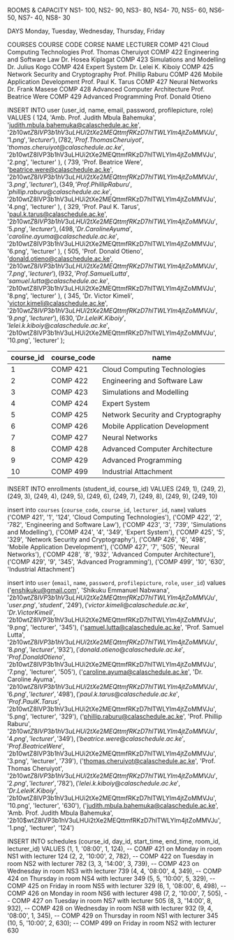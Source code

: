 ROOMS & CAPACITY
NS1- 100, NS2- 90, NS3- 80, NS4- 70, NS5- 60, NS6- 50, NS7- 40, NS8- 30

DAYS
Monday, Tuesday, Wednesday, Thursday, Friday


COURSES
COURSE CODE   CORSE NAME                             LECTURER
COMP 421	Cloud Computing Technologies            Prof. Thomas Cheruiyot
COMP 422	Engineering and Software Law            Dr. Hosea Kiplagat
COMP 423	Simulations and Modelling               Dr. Julius Kogo
COMP 424	Expert System                           Dr. Lelei K. Kiboiy
COMP 425	Network Security and Cryptography       Prof. Phillip Raburu
COMP 426	Mobile Application Development          Prof. Paul K. Tarus
COMP 427	Neural Networks	                        Dr. Frank Masese
COMP 428	Advanced Computer Architecture	        Prof. Beatrice Were
COMP 429	Advanced Programming	                Prof. Donald Otieno


INSERT INTO user (user_id, name, email, password, profilepicture, role) VALUES
(
    124,
    'Amb. Prof. Judith Mbula Bahemuka',
    'judith.mbula.bahemuka@calaschedule.ac.ke',
    '$2b$10$wtZ8IVP3b1hV3uLHUi2tXe2MEQttmfRKzD7hlTWLYlm4jtZoMMVJu',
    '1.png',
    'lecturer'
),
(
    782,
    'Prof. Thomas Cheruiyot',
    'thomas.cheruiyot@calaschedule.ac.ke',
    '$2b$10$wtZ8IVP3b1hV3uLHUi2tXe2MEQttmfRKzD7hlTWLYlm4jtZoMMVJu',
    '2.png',
    'lecturer'
),
(
    739,
    'Prof. Beatrice Were',
    'beatrice.were@calaschedule.ac.ke',
    '$2b$10$wtZ8IVP3b1hV3uLHUi2tXe2MEQttmfRKzD7hlTWLYlm4jtZoMMVJu',
    '3.png',
    'lecturer'
),
(
    349,
    'Prof. Phillip Raburu',
    'phillip.raburu@calaschedule.ac.ke',
    '$2b$10$wtZ8IVP3b1hV3uLHUi2tXe2MEQttmfRKzD7hlTWLYlm4jtZoMMVJu',
    '4.png',
    'lecturer'
),
(
    329,
    'Prof. Paul K. Tarus',
    'paul.k.tarus@calaschedule.ac.ke',
    '$2b$10$wtZ8IVP3b1hV3uLHUi2tXe2MEQttmfRKzD7hlTWLYlm4jtZoMMVJu',
    '5.png',
    'lecturer'
),
(
    498,
    'Dr. Caroline Ayuma',
    'caroline.ayuma@calaschedule.ac.ke',
    '$2b$10$wtZ8IVP3b1hV3uLHUi2tXe2MEQttmfRKzD7hlTWLYlm4jtZoMMVJu',
    '6.png',
    'lecturer'
),
(
    505,
    'Prof. Donald Otieno',
    'donald.otieno@calaschedule.ac.ke',
    '$2b$10$wtZ8IVP3b1hV3uLHUi2tXe2MEQttmfRKzD7hlTWLYlm4jtZoMMVJu',
    '7.png',
    'lecturer'
),
(
    932,
    'Prof. Samuel Lutta',
    'samuel.lutta@calaschedule.ac.ke',
    '$2b$10$wtZ8IVP3b1hV3uLHUi2tXe2MEQttmfRKzD7hlTWLYlm4jtZoMMVJu',
    '8.png',
    'lecturer'
),
(
    345,
    'Dr. Victor Kimeli',
    'victor.kimeli@calaschedule.ac.ke',
    '$2b$10$wtZ8IVP3b1hV3uLHUi2tXe2MEQttmfRKzD7hlTWLYlm4jtZoMMVJu',
    '9.png',
    'lecturer'
),
(
    630,
    'Dr. Lelei K. Kiboiy',
    'lelei.k.kiboiy@calaschedule.ac.ke',
    '$2b$10$wtZ8IVP3b1hV3uLHUi2tXe2MEQttmfRKzD7hlTWLYlm4jtZoMMVJu',
    '10.png',
    'lecturer'
);

| course_id | course_code | name                              |
| --------- | ----------- | --------------------------------- |
| 1         | COMP 421    | Cloud Computing Technologies      |
| 2         | COMP 422    | Engineering and Software Law      |
| 3         | COMP 423    | Simulations and Modelling         |
| 4         | COMP 424    | Expert System                     |
| 5         | COMP 425    | Network Security and Cryptography |
| 6         | COMP 426    | Mobile Application Development    |
| 7         | COMP 427    | Neural Networks                   |
| 8         | COMP 428    | Advanced Computer Architecture    |
| 9         | COMP 429    | Advanced Programming              |
| 10        | COMP 499    | Industrial Attachment             |

INSERT INTO enrollments (student_id, course_id) VALUES
(249, 1),
(249, 2),
(249, 3),
(249, 4),
(249, 5),
(249, 6),
(249, 7),
(249, 8),
(249, 9),
(249, 10)


insert into `courses` (`course_code`, `course_id`, `lecturer_id`, `name`) values ('COMP 421', '1', '124', 'Cloud Computing Technologies'), ('COMP 422', '2', '782', 'Engineering and Software Law'), ('COMP 423', '3', '739', 'Simulations and Modelling'), ('COMP 424', '4', '349', 'Expert System'), ('COMP 425', '5', '329', 'Network Security and Cryptography'), ('COMP 426', '6', '498', 'Mobile Application Development'), ('COMP 427', '7', '505', 'Neural Networks'), ('COMP 428', '8', '932', 'Advanced Computer Architecture'), ('COMP 429', '9', '345', 'Advanced Programming'), ('COMP 499', '10', '630', 'Industrial Attachment')

insert into `user` (`email`, `name`, `password`, `profilepicture`, `role`, `user_id`) values ('enshikuku@gmail.com', 'Shikuku Emmanuel Nabwana', '$2b$10$wtZ8IVP3b1hV3uLHUi2tXe2MEQttmfRKzD7hlTWLYlm4jtZoMMVJu', 'user.png', 'student', '249'), ('victor.kimeli@calaschedule.ac.ke', 'Dr. Victor Kimeli', '$2b$10$wtZ8IVP3b1hV3uLHUi2tXe2MEQttmfRKzD7hlTWLYlm4jtZoMMVJu', '9.png', 'lecturer', '345'), ('samuel.lutta@calaschedule.ac.ke', 'Prof. Samuel Lutta', '$2b$10$wtZ8IVP3b1hV3uLHUi2tXe2MEQttmfRKzD7hlTWLYlm4jtZoMMVJu', '8.png', 'lecturer', '932'), ('donald.otieno@calaschedule.ac.ke', 'Prof. Donald Otieno', '$2b$10$wtZ8IVP3b1hV3uLHUi2tXe2MEQttmfRKzD7hlTWLYlm4jtZoMMVJu', '7.png', 'lecturer', '505'), ('caroline.ayuma@calaschedule.ac.ke', 'Dr. Caroline Ayuma', '$2b$10$wtZ8IVP3b1hV3uLHUi2tXe2MEQttmfRKzD7hlTWLYlm4jtZoMMVJu', '6.png', 'lecturer', '498'), ('paul.k.tarus@calaschedule.ac.ke', 'Prof. Paul K. Tarus', '$2b$10$wtZ8IVP3b1hV3uLHUi2tXe2MEQttmfRKzD7hlTWLYlm4jtZoMMVJu', '5.png', 'lecturer', '329'), ('phillip.raburu@calaschedule.ac.ke', 'Prof. Phillip Raburu', '$2b$10$wtZ8IVP3b1hV3uLHUi2tXe2MEQttmfRKzD7hlTWLYlm4jtZoMMVJu', '4.png', 'lecturer', '349'), ('beatrice.were@calaschedule.ac.ke', 'Prof. Beatrice Were', '$2b$10$wtZ8IVP3b1hV3uLHUi2tXe2MEQttmfRKzD7hlTWLYlm4jtZoMMVJu', '3.png', 'lecturer', '739'), ('thomas.cheruiyot@calaschedule.ac.ke', 'Prof. Thomas Cheruiyot', '$2b$10$wtZ8IVP3b1hV3uLHUi2tXe2MEQttmfRKzD7hlTWLYlm4jtZoMMVJu', '2.png', 'lecturer', '782'), ('lelei.k.kiboiy@calaschedule.ac.ke', 'Dr. Lelei K. Kiboiy', '$2b$10$wtZ8IVP3b1hV3uLHUi2tXe2MEQttmfRKzD7hlTWLYlm4jtZoMMVJu', '10.png', 'lecturer', '630'), ('judith.mbula.bahemuka@calaschedule.ac.ke', 'Amb. Prof. Judith Mbula Bahemuka', '$2b$10$wtZ8IVP3b1hV3uLHUi2tXe2MEQttmfRKzD7hlTWLYlm4jtZoMMVJu', '1.png', 'lecturer', '124')


INSERT INTO schedules (course_id, day_id, start_time, end_time, room_id, lecturer_id)
VALUES
    (1, 1, '08:00', 1, 124),  -- COMP 421 on Monday in room NS1 with lecturer 124
    (2, 2, '10:00', 2, 782),  -- COMP 422 on Tuesday in room NS2 with lecturer 782
    (3, 3, '14:00', 3, 739),  -- COMP 423 on Wednesday in room NS3 with lecturer 739
    (4, 4, '08:00', 4, 349),  -- COMP 424 on Thursday in room NS4 with lecturer 349
    (5, 5, '10:00', 5, 329),  -- COMP 425 on Friday in room NS5 with lecturer 329
    (6, 1, '08:00', 6, 498),  -- COMP 426 on Monday in room NS6 with lecturer 498
    (7, 2, '10:00', 7, 505),  -- COMP 427 on Tuesday in room NS7 with lecturer 505
    (8, 3, '14:00', 8, 932),  -- COMP 428 on Wednesday in room NS8 with lecturer 932
    (9, 4, '08:00', 1, 345),  -- COMP 429 on Thursday in room NS1 with lecturer 345
    (10, 5, '10:00', 2, 630); -- COMP 499 on Friday in room NS2 with lecturer 630